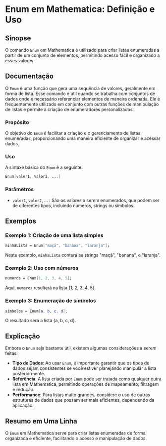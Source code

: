<!--
Meta Description: # Enum em Mathematica: Definição e Uso ## Sinopse O comando `Enum` em Mathematica é utilizado para criar listas enumeradas a partir de um conjunto de ...
Meta Keywords: enum, mathematica, lista, dados, listas
-->

# Enum em Mathematica: Definição e Uso

## Sinopse
O comando `Enum` em Mathematica é utilizado para criar listas enumeradas a partir de um conjunto de elementos, permitindo acesso fácil e organizado a esses valores.

## Documentação
O `Enum` é uma função que gera uma sequência de valores, geralmente em forma de lista. Esse comando é útil quando se trabalha com conjuntos de dados onde é necessário referenciar elementos de maneira ordenada. Ele é frequentemente utilizado em conjunto com outras funções de manipulação de listas e permite a criação de enumeradores personalizados.

### Propósito
O objetivo do `Enum` é facilitar a criação e o gerenciamento de listas enumeradas, proporcionando uma maneira eficiente de organizar e acessar dados.

### Uso
A sintaxe básica do `Enum` é a seguinte:

```mathematica
Enum[valor1, valor2, ...]
```

### Parâmetros
- `valor1`, `valor2`, ... : São os valores a serem enumerados, que podem ser de diferentes tipos, incluindo números, strings ou símbolos.

## Exemplos
### Exemplo 1: Criação de uma lista simples
```mathematica
minhaLista = Enum["maçã", "banana", "laranja"];
```
Neste exemplo, `minhaLista` conterá as strings "maçã", "banana", e "laranja".

### Exemplo 2: Uso com números
```mathematica
numeros = Enum[1, 2, 3, 4, 5];
```
Aqui, `numeros` resultará na lista {1, 2, 3, 4, 5}.

### Exemplo 3: Enumeração de símbolos
```mathematica
simbolos = Enum[a, b, c, d];
```
O resultado será a lista {a, b, c, d}.

## Explicação
Embora o `Enum` seja bastante útil, existem algumas considerações a serem feitas:

- **Tipo de Dados**: Ao usar `Enum`, é importante garantir que os tipos de dados sejam consistentes se você estiver planejando manipular a lista posteriormente.
- **Referência**: A lista criada por `Enum` pode ser tratada como qualquer outra lista em Mathematica, permitindo operações de mapeamento, filtragem e redução.
- **Performance**: Para listas muito grandes, considere o uso de outras estruturas de dados que possam ser mais eficientes, dependendo da aplicação.

## Resumo em Uma Linha
O `Enum` em Mathematica serve para criar listas enumeradas de forma organizada e eficiente, facilitando o acesso e manipulação de dados.